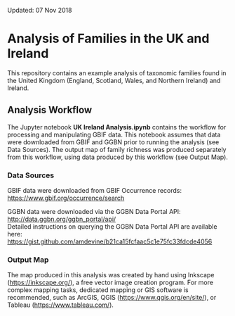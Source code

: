 Updated: 07 Nov 2018

# Analysis of Families in the UK and Ireland

This repository contains an example analysis of taxonomic families found in the United Kingdom (England, Scotland, Wales, and Northern Ireland) and Ireland. 

## Analysis Workflow

The Jupyter notebook **UK Ireland Analysis.ipynb** contains the workflow for processing and manipulating GBIF data. This notebook assumes that data were downloaded from GBIF and GGBN prior to running the analysis (see Data Sources). The output map of family richness was produced separately from this workflow, using data produced by this workflow (see Output Map).

### Data Sources

GBIF data were downloaded from GBIF Occurrence records: https://www.gbif.org/occurrence/search

GGBN data were downloaded via the GGBN Data Portal API: http://data.ggbn.org/ggbn_portal/api/  
Detailed instructions on querying the GGBN Data Portal API are available here: https://gist.github.com/amdevine/b21ca15fcfaac5c1e75fc33fdcde4056

### Output Map

The map produced in this analysis was created by hand using Inkscape (https://inkscape.org/), a free vector image creation program. For more complex mapping tasks, dedicated mapping or GIS software is recommended, such as ArcGIS, QGIS (https://www.qgis.org/en/site/), or Tableau (https://www.tableau.com/).



